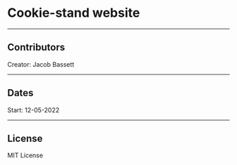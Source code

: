 # Cookie-stand website

---
## Contributors

Creator: Jacob Bassett

---
## Dates

Start: 12-05-2022

---
## License

MIT License
